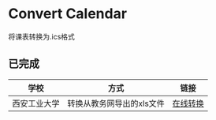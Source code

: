 # Convert Calendar
将课表转换为.ics格式

## 已完成
学校 | 方式 | 链接
-|-|-|
西安工业大学 | 转换从教务网导出的xls文件 | [在线转换](xatu) |
